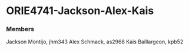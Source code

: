 # ORIE4741-Jackson-Alex-Kais
### Members
Jackson Montijo, jhm343
Alex Schmack, as2968
Kais Baillargeon, kpb52
